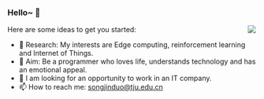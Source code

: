 ### Hello~ 👋

<img align="right" src="https://github-readme-stats.vercel.app/api?username=songjinduo&show_icons=true&icon_color=CE1D2D&text_color=718096&bg_color=ffffff&hide_title=true" />

Here are some ideas to get you started:

- 🌱 Research: My interests are Edge computing, reinforcement learning and Internet of Things.
- 👯 Aim: Be a programmer who loves life, understands technology and has an emotional appeal.
- 🤔 I am looking for an opportunity to work in an IT company.
- 📫 How to reach me: songjinduo@tju.edu.cn

